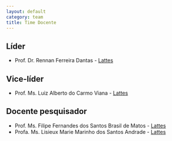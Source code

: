 ```yaml
---
layout: default
category: team
title: Time Docente
---
```

## Líder
- Prof. Dr. ​Rennan Ferreira Dantas - [Lattes](http://http//lattes.cnpq.br/0192579272041443)
## Vice-líder
- Prof. Ms. Luiz Alberto do Carmo Viana - [Lattes](http://lattes.cnpq.br/2028165237751191)

## Docente pesquisador
- Prof. Ms. Filipe Fernandes dos Santos Brasil de Matos - [Lattes](http://lattes.cnpq.br/8629788499493675)
- Profa. Ms. Lisieux Marie Marinho dos Santos Andrade - [Lattes](http://lattes.cnpq.br/8824525263721786)
